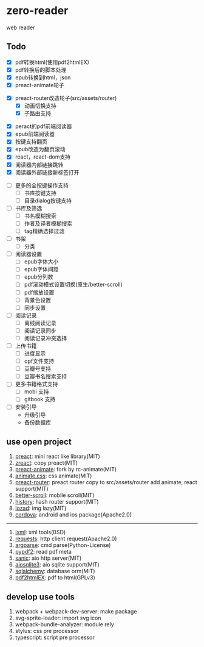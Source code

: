 # zero-reader
web reader

## Todo
- [x] pdf转换html(使用pdf2htmlEX)
- [x] pdf转换后的脚本处理
- [x] epub转换到html，json
- [x] preact-animate轮子
+ [x] preact-router改造轮子(src/assets/router)
    - [x] 动画切换支持
    - [x] 子路由支持
- [x] peract的pdf前端阅读器
- [x] epub前端阅读器
- [x] 按键支持翻页
- [x] epub改造为翻页滚动
- [x] react，react-dom支持
- [x] 阅读器内部链接跳转
- [x] 阅读器外部链接新标签打开
+ [ ] 更多的全按键操作支持
    - [ ] 书库按键支持
    - [ ] 目录dialog按键支持
+ [ ] 书库及筛选
    - [ ] 书名模糊搜索
    - [ ] 作者及译者模糊搜索
    - [ ] tag精确选择过滤
+ [ ] 书架
    - [ ] 分类
+ [ ] 阅读器设置
    - [ ] epub字体大小
    - [ ] epub字体间距
    - [ ] epub分列数
    - [ ] pdf滚动模式设置切换(原生/better-scroll)
    - [ ] pdf缩放设置
    - [ ] 背景色设置
    - [ ] 同步设置
+ [ ] 阅读记录
    - [ ] 离线阅读记录
    - [ ] 阅读记录同步
    - [ ] 阅读记录冲突选择
+ [ ] 上传书籍
    - [ ] 进度显示
    - [ ] opf文件支持
    - [ ] 豆瓣号支持
    - [ ] 豆瓣书名搜索支持
+ [ ] 更多书籍格式支持
    - [ ] mobi 支持
    - [ ] gitbook 支持
+ [ ] 安装引导
    - 升级引导
    - 备份数据库

## use open project
1. [preact](https://github.com/developit/preact): mini react like library(MIT)
2. [zreact](https://github.com/zeromake/zreact): copy preact(MIT)
3. [preact-animate](https://github.com/zeromake/preact-animate): fork by rc-animate(MIT)
4. [animate.css](https://github.com/daneden/animate.css): css animate(MIT)
5. [preact-router](https://github.com/developit/preact-router): preact router copy to src/assets/router add animate, react support(MIT)
6. [better-scroll](https://github.com/ustbhuangyi/better-scroll): mobile scroll(MIT)
7. [history](https://github.com/ReactTraining/history): hash router support(MIT)
8. [lozad](https://github.com/ApoorvSaxena/lozad.js): img lazy(MIT)
9. [cordova](http://cordova.apache.org/): android and ios package(Apache2.0)
---
1. [lxml](https://github.com/lxml/lxml): xml tools(BSD)
2. [requests](https://github.com/requests/requests): http client request(Apache2.0)
3. [argparse](https://github.com/ThomasWaldmann/argparse/): cmd parse(Python-License)
4. [pypdf2](https://github.com/mstamy2/PyPDF2): read pdf meta
5. [sanic](https://github.com/channelcat/sanic): aio http server(MIT)
6. [aiosqlite3](https://github.com/zeromake/aiosqlite3): aio sqlite support(MIT)
7. [sqlalchemy](https://github.com/zzzeek/sqlalchemy): database orm(MIT)
8. [pdf2htmlEX](https://github.com/coolwanglu/pdf2htmlEX): pdf to html(GPLv3)

## develop use tools

1. webpack + webpack-dev-server: make package
2. svg-sprite-loader: import svg icon
3. webpack-bundle-analyzer: module rely
4. stylus: css pre processor
5. typescript: script pre processor
